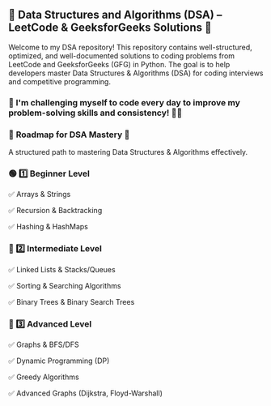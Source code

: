## 📌 **Data Structures and Algorithms (DSA) – LeetCode & GeeksforGeeks Solutions** 🚀

Welcome to my DSA repository! This repository contains well-structured, optimized, and well-documented solutions to coding problems from LeetCode and GeeksforGeeks (GFG) in Python. The goal is to help developers master Data Structures & Algorithms (DSA) for coding interviews and competitive programming.

### 📌 I'm challenging myself to code every day to improve my problem-solving skills and consistency! 💪🔥



### 📌 **Roadmap for DSA Mastery** 🚀

A structured path to mastering Data Structures & Algorithms effectively.

### 🟢 1️⃣ **Beginner Level**

✅ Arrays & Strings

✅ Recursion & Backtracking

✅ Hashing & HashMaps

### 🔵 2️⃣ **Intermediate Level**

✅ Linked Lists & Stacks/Queues

✅ Sorting & Searching Algorithms

✅ Binary Trees & Binary Search Trees

### 🔴 3️⃣ **Advanced Level**

✅ Graphs & BFS/DFS

✅ Dynamic Programming (DP)

✅ Greedy Algorithms

✅ Advanced Graphs (Dijkstra, Floyd-Warshall)



